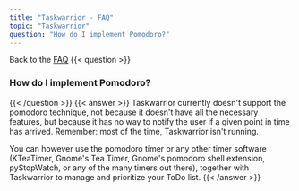 ```yaml
---
title: "Taskwarrior - FAQ"
topic: "Taskwarrior"
question: "How do I implement Pomodoro?"
---
```


Back to the [FAQ](/support/faq)
{{< question >}}
### How do I implement Pomodoro?
{{< /question >}}
{{< answer >}}
Taskwarrior currently doesn't support the pomodoro technique, not because it doesn't have all the necessary features, but because it has no way to notify the user if a given point in time has arrived.
Remember: most of the time, Taskwarrior isn't running.

You can however use the pomodoro timer or any other timer software (KTeaTimer, Gnome's Tea Timer, Gnome's pomodoro shell extension, pyStopWatch, or any of the many timers out there), together with Taskwarrior to manage and prioritize your ToDo list.
{{< /answer >}}